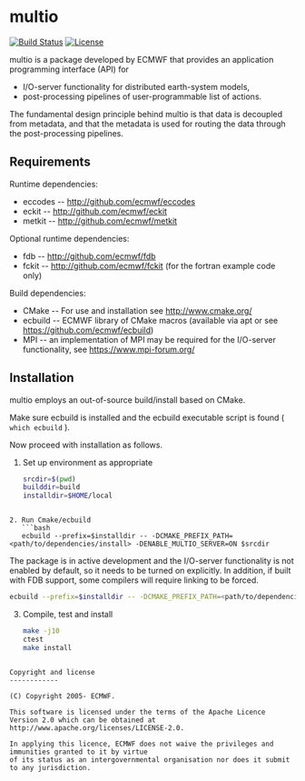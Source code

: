 multio
======

[![Build Status](https://img.shields.io/github/actions/workflow/status/ecmwf/multio/ci.yml?branch=develop)](https://github.com/ecmwf/multio/actions/workflows/ci.yml?query=branch%3Adevelop)
[![License](https://img.shields.io/badge/License-Apache%202.0-blue.svg)](https://github.com/ecmwf/multio/blob/develop/LICENSE)

multio is a package developed by ECMWF that provides an application programming interface (API) for

   * I/O-server functionality for distributed earth-system models,
   * post-processing pipelines of user-programmable list of actions.

The fundamental design principle behind multio is that data is decoupled from metadata, and that the
metadata is used for routing the data through the post-processing pipelines.

Requirements
------------

Runtime dependencies:

- eccodes -- http://github.com/ecmwf/eccodes
- eckit -- http://github.com/ecmwf/eckit
- metkit -- http://github.com/ecmwf/metkit

Optional runtime dependencies:

- fdb -- http://github.com/ecmwf/fdb
- fckit -- http://github.com/ecmwf/fckit (for the fortran example code only)

Build dependencies:

- CMake -- For use and installation see http://www.cmake.org/
- ecbuild -- ECMWF library of CMake macros (available via apt or see https://github.com/ecmwf/ecbuild)
- MPI -- an implementation of MPI may be required for the I/O-server functionality, see https://www.mpi-forum.org/

Installation
------------

multio employs an out-of-source build/install based on CMake.

Make sure ecbuild is installed and the ecbuild executable script is found ( `which ecbuild` ).

Now proceed with installation as follows.

1. Set up environment as appropriate
   ```bash
   srcdir=$(pwd)
   builddir=build
   installdir=$HOME/local
```

2. Run Cmake/ecbuild
   ```bash
   ecbuild --prefix=$installdir -- -DCMAKE_PREFIX_PATH=<path/to/dependencies/install> -DENABLE_MULTIO_SERVER=ON $srcdir
   ```
   The package is in active development and the I/O-server functionality is not enabled by default, so
   it needs to be turned on explicitly. In addition, if built with FDB support, some compilers will
   require linking to be forced.
   ```bash
   ecbuild --prefix=$installdir -- -DCMAKE_PREFIX_PATH=<path/to/dependencies/install> -DENABLE_MULTIO_SERVER=ON -DECBUILD_EXE_LINKER_FLAGS=-Wl,--no-as-needed $srcdir
```

3. Compile, test and install
   ```bash
   make -j10
   ctest
   make install
```

Copyright and license
------------

(C) Copyright 2005- ECMWF.

This software is licensed under the terms of the Apache Licence Version 2.0 which can be obtained at
http://www.apache.org/licenses/LICENSE-2.0.

In applying this licence, ECMWF does not waive the privileges and immunities granted to it by virtue
of its status as an intergovernmental organisation nor does it submit to any jurisdiction.
